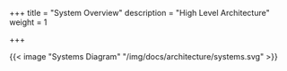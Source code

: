 +++
title = "System Overview"
description = "High Level Architecture"
weight = 1

+++

{{< image "Systems Diagram" "/img/docs/architecture/systems.svg" >}}
